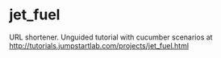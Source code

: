 jet_fuel
========

URL shortener. Unguided tutorial with cucumber scenarios at http://tutorials.jumpstartlab.com/projects/jet_fuel.html
